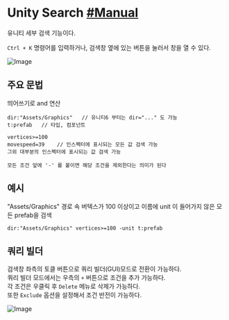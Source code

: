 # Unity Search [#Manual](https://docs.unity3d.com/kr/current/Manual/search-overview.html)
유니티 세부 검색 기능이다.

`Ctrl + K` 명령어를 입력하거나, 검색창 옆에 있는 버튼을 눌러서 창을 열 수 있다.

![Image](https://github.com/user-attachments/assets/8d78d2a7-8187-4908-8ada-ff857c1c2b4f)


## 주요 문법
띄어쓰기로 and 연산
```
dir:"Assets/Graphics"   // 유니티6 부터는 dir="..." 도 가능
t:prefab   // 타입, 컴포넌트

vertices>=100
movespeed=39    // 인스펙터에 표시되는 모든 값 검색 가능
그외 대부분의 인스펙터에 표시되는 값 검색 가능

모든 조건 앞에 '-' 를 붙이면 해당 조건을 제외한다는 의미가 된다
```

## 예시
"Assets/Graphics" 경로 속 버텍스가 100 이상이고 이름에 unit 이 들어가지 않은 모든 prefab을 검색
```
dir:"Assets/Graphics" vertices>=100 -unit t:prefab
```

## 쿼리 빌더
검색창 좌측의 토클 버튼으로 쿼리 빌더(GUI)모드로 전환이 가능하다.  
쿼리 빌더 모드에서는 우측의 `+` 버튼으로 조건을 추가 가능하다.  
각 조건은 우클릭 후 `Delete` 메뉴로 삭제가 가능하다.  
또한 `Exclude` 옵션을 설정해서 조건 반전이 가능하다.  

![Image](https://github.com/user-attachments/assets/3595392f-46c6-4a22-a0b1-6a34931ac823)


